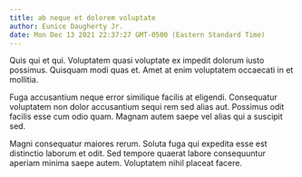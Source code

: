 ```yaml
---
title: ab neque et dolorem voluptate
author: Eunice Daugherty Jr.
date: Mon Dec 13 2021 22:37:27 GMT-0500 (Eastern Standard Time)
---
```

Quis qui et qui. Voluptatem quasi voluptate ex impedit dolorum iusto possimus. Quisquam modi quas et. Amet at enim voluptatem occaecati in et mollitia.

 Fuga accusantium neque error similique facilis at eligendi. Consequatur voluptatem non dolor accusantium sequi rem sed alias aut. Possimus odit facilis esse cum odio quam. Magnam autem saepe vel alias qui a suscipit sed.

 Magni consequatur maiores rerum. Soluta fuga qui expedita esse est distinctio laborum et odit. Sed tempore quaerat labore consequuntur aperiam minima saepe autem. Voluptatem nihil placeat facere.